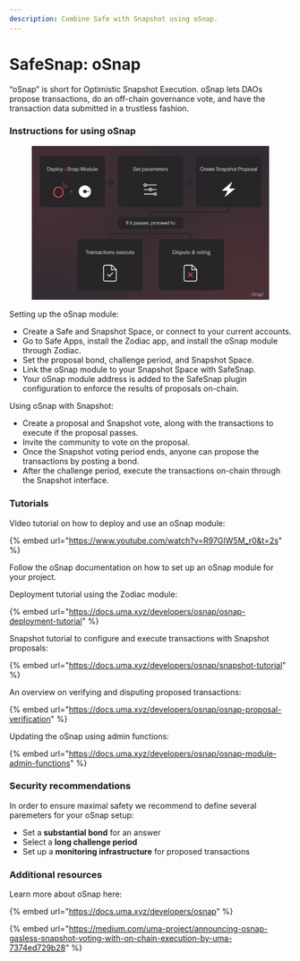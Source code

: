 ```yaml
---
description: Combine Safe with Snapshot using oSnap.
---
```


# SafeSnap: oSnap

“oSnap” is short for Optimistic Snapshot Execution. oSnap lets DAOs propose transactions, do an off-chain governance vote, and have the transaction data submitted in a trustless fashion.

### Instructions for using oSnap <a href="#e132" id="e132"></a>

<figure><img src="../.gitbook/assets/UMA-oSnap.png" alt=""><figcaption></figcaption></figure>

Setting up the oSnap module:

* Create a Safe and Snapshot Space, or connect to your current accounts.
* Go to Safe Apps, install the Zodiac app, and install the oSnap module through Zodiac.
* Set the proposal bond, challenge period, and Snapshot Space.
* Link the oSnap module to your Snapshot Space with SafeSnap.
* Your oSnap module address is added to the SafeSnap plugin configuration to enforce the results of proposals on-chain.

Using oSnap with Snapshot:

* Create a proposal and Snapshot vote, along with the transactions to execute if the proposal passes.
* Invite the community to vote on the proposal.
* Once the Snapshot voting period ends, anyone can propose the transactions by posting a bond.
* After the challenge period, execute the transactions on-chain through the Snapshot interface.

### Tutorials

Video tutorial on how to deploy and use an oSnap module:

{% embed url="https://www.youtube.com/watch?v=R97GIW5M_r0&t=2s" %}

Follow the oSnap documentation on how to set up an oSnap module for your project.

Deployment tutorial using the Zodiac module:

{% embed url="https://docs.uma.xyz/developers/osnap/osnap-deployment-tutorial" %}

Snapshot tutorial to configure and execute transactions with Snapshot proposals:

{% embed url="https://docs.uma.xyz/developers/osnap/snapshot-tutorial" %}

An overview on verifying and disputing proposed transactions:

{% embed url="https://docs.uma.xyz/developers/osnap/osnap-proposal-verification" %}

Updating the oSnap using admin functions:

{% embed url="https://docs.uma.xyz/developers/osnap/osnap-module-admin-functions" %}

### Security recommendations

In order to ensure maximal safety we recommend to define several paremeters for your oSnap setup:

* Set a **substantial bond** for an answer
* Select a **long challenge period**
* Set up a **monitoring infrastructure** for proposed transactions

### Additional resources

Learn more about oSnap here:

{% embed url="https://docs.uma.xyz/developers/osnap" %}

{% embed url="https://medium.com/uma-project/announcing-osnap-gasless-snapshot-voting-with-on-chain-execution-by-uma-7374ed729b28" %}
